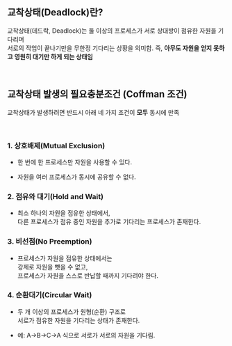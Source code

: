 ## 교착상태(Deadlock)란?

교착상태(데드락, Deadlock)는 둘 이상의 프로세스가 서로 상대방이 점유한 자원을 기다리며  
서로의 작업이 끝나기만을 무한정 기다리는 상황을 의미함. 
즉, **아무도 자원을 얻지 못하고 영원히 대기만 하게 되는 상태임**

<br>

## 교착상태 발생의 필요충분조건 (Coffman 조건)

교착상태가 발생하려면 반드시 아래 네 가지 조건이 **모두** 동시에 만족




<br>


### 1. 상호배제(Mutual Exclusion)

- 한 번에 한 프로세스만 자원을 사용할 수 있다.
    
- 자원을 여러 프로세스가 동시에 공유할 수 없다.
    

### 2. 점유와 대기(Hold and Wait)

- 최소 하나의 자원을 점유한 상태에서,  
    다른 프로세스가 점유 중인 자원을 추가로 기다리는 프로세스가 존재한다.
    

### 3. 비선점(No Preemption)

- 프로세스가 자원을 점유한 상태에서는  
    강제로 자원을 뺏을 수 없고,  
    프로세스가 자원을 스스로 반납할 때까지 기다려야 한다.
    

### 4. 순환대기(Circular Wait)

- 두 개 이상의 프로세스가 원형(순환) 구조로  
    서로가 점유한 자원을 기다리는 상태가 존재한다.
    
- 예: A→B→C→A 식으로 서로가 서로의 자원을 기다림.
